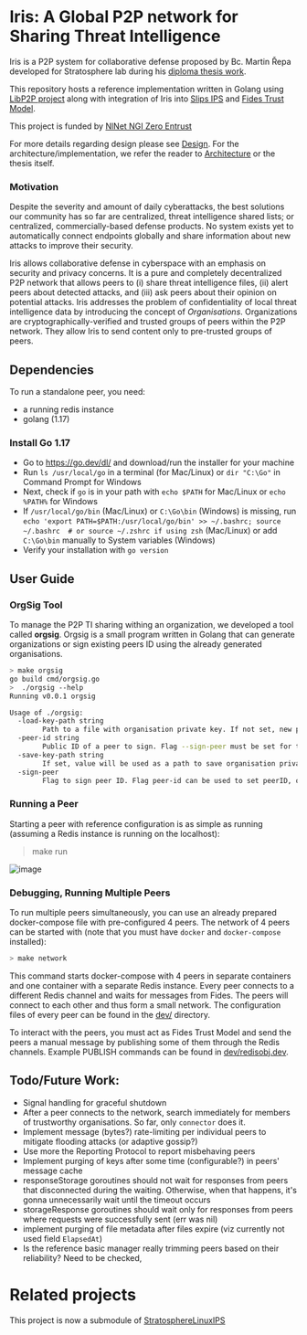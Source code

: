 # Iris: A Global P2P network for Sharing Threat Intelligence

Iris is a P2P system for collaborative defense proposed by Bc. Martin Řepa developed for Stratosphere lab during his [diploma thesis work](https://www.stratosphereips.org/thesis-projects-list/2022/3/12/global-permissionless-p2p-system-for-sharing-distributed-threat-intelligence).

This repository hosts a reference implementation written in Golang using [LibP2P project](https://github.com/libp2p) along with integration of Iris into [Slips IPS](https://github.com/draliii/StratosphereLinuxIPS) and [Fides Trust Model](https://github.com/lukasforst/fides). 

This project is funded by [NlNet NGI Zero Entrust](https://nlnet.nl/project/Iris-P2P/)


For more details regarding design please see [Design](docs/Design.md). For the architecture/implementation, we refer the reader to [Architecture](docs/architecture.md) or the thesis itself.

### Motivation 

Despite the severity and amount of daily cyberattacks, the best solutions our community has so far are
centralized, threat intelligence shared lists; or centralized, commercially-based defense products.
No system exists yet to automatically connect endpoints globally and share information about new attacks
to improve their security. 

Iris allows collaborative defense in cyberspace with an emphasis on security and privacy concerns.
It is a pure and completely decentralized P2P network that allows peers to (i) share threat intelligence
files, (ii) alert peers about detected attacks, and (iii) ask peers about their opinion on potential
attacks. Iris addresses the problem of confidentiality of local threat intelligence data by
introducing the concept of _Organisations_. Organizations are cryptographically-verified and
trusted groups of peers within the P2P network. They allow Iris to send content only
to pre-trusted groups of peers.

## Dependencies

To run a standalone peer, you need:
* a running redis instance
* golang (1.17) 

### Install Go 1.17
* Go to https://go.dev/dl/ and download/run the installer for your machine
* Run `ls /usr/local/go` in a terminal (for Mac/Linux) or `dir "C:\Go"` in Command Prompt for Windows
* Next, check if `go` is in your path with `echo $PATH` for Mac/Linux or `echo %PATH%` for Windows
* If `/usr/local/go/bin` (Mac/Linux) or `C:\Go\bin` (Windows) is missing, run `echo 'export PATH=$PATH:/usr/local/go/bin' >> ~/.bashrc; source ~/.bashrc  # or source ~/.zshrc if using zsh` (Mac/Linux) or add `C:\Go\bin` manually to System variables (Windows)
* Verify your installation with `go version`

## User Guide

### OrgSig Tool

To manage the P2P TI sharing withing an organization, we developed a tool called **orgsig**. Orgsig is a small program written in Golang that can generate organizations or sign existing peers ID using the already generated organisations.

```bash
> make orgsig 
go build cmd/orgsig.go
>  ./orgsig --help
Running v0.0.1 orgsig

Usage of ./orgsig:
  -load-key-path string
    	Path to a file with organisation private key. If not set, new private-key is generated.
  -peer-id string
    	Public ID of a peer to sign. Flag --sign-peer must be set for this option to be valid.
  -save-key-path string
    	If set, value will be used as a path to save organisation private-key.
  -sign-peer
    	Flag to sign peer ID. Flag peer-id can be used to set peerID, otherwise, cli will ask. The signature will be printed to stdout.
```


### Running a Peer

Starting a peer with reference configuration is as simple as running (assuming a Redis instance is running on the localhost):

> make run

![image](https://github.com/user-attachments/assets/bf739119-c699-4125-9a7e-63452ed94161)


### Debugging, Running Multiple Peers

To run multiple peers simultaneously, you can use an already prepared docker-compose file with pre-configured 4 peers.
The network of 4 peers can be started with (note that you must have `docker` and `docker-compose` installed):

```bash
> make network
```

This command starts docker-compose with 4 peers in separate containers and one container with a separate Redis instance. 
Every peer connects to a different Redis channel and waits for messages from Fides. The peers will connect to each other and thus form a small network. The configuration files of every peer can be found in the [dev/](dev) directory. 

To interact with the peers, you must act as Fides Trust Model and send the peers a manual message by publishing some of them through the Redis channels. Example PUBLISH commands can be found in [dev/redisobj.dev](dev/redisobj.dev).


## Todo/Future Work:
* Signal handling for graceful shutdown
* After a peer connects to the network, search immediately for members of trustworthy organisations. So far, only `connector` does it.
* Implement message (bytes?) rate-limiting per individual peers to mitigate flooding attacks (or adaptive gossip?)
* Use more the Reporting Protocol to report misbehaving peers
* Implement purging of keys after some time (configurable?) in peers' message cache
* responseStorage goroutines should not wait for responses from peers that disconnected during the waiting. Otherwise, when that happens, it's gonna unnecessarily wait until the timeout occurs
* storageResponse goroutines should wait only for responses from peers where requests were successfully sent (err was nil)
* implement purging of file metadata after files expire (viz currently not used field `ElapsedAt`)
* Is the reference basic manager really trimming peers based on their reliability? Need to be checked,

# Related projects
This project is now a submodule of [StratosphereLinuxIPS](https://github.com/stratosphereips/StratosphereLinuxIPS/)

